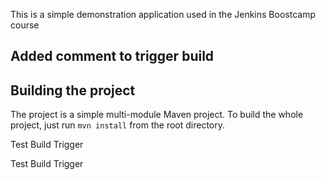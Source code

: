 This is a simple demonstration application used in the Jenkins Boostcamp course

## Added comment to trigger build

## Building the project

The project is a simple multi-module Maven project. To build the whole project, just run `mvn install` from the root directory.

Test Build Trigger

Test Build Trigger
